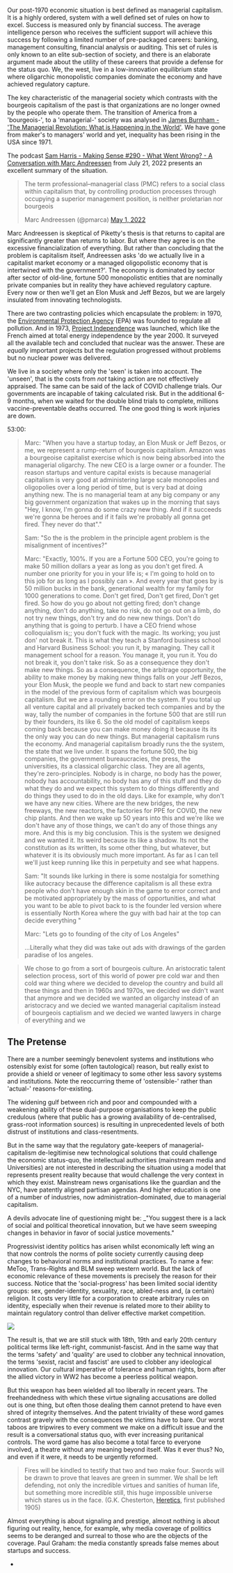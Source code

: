 Our post-1970 economic situation is best defined as managerial capitalism. It is a highly ordered, system with a well defined set of rules on how to excel. Success is measured only by financial success. The average intelligence person who receives the sufficient support will achieve this success by following a limited number of pre-packaged careers: banking, management consulting, financial analysis or auditing. This set of rules is only known to an elite sub-section of society, and there is an elaborate argument made about the utility of these careers that provide a defense for the status quo. We, the west, live in a low-innovation equilibrium state where oligarchic monopolistic companies dominate the economy and have achieved regulatory capture.

The key characteristic of the managerial society which contrasts with the bourgeois capitalism of the past is that organizations are no longer owned by the people who operate them. The transition of America from a 'bourgeois-', to a 'managerial-' society was analysed in [James Burnham - 'The Managerial Revolution: What is Happening in the World'](/assets/2022-11-13-managerial-capitalism_pdf_1.pdf). We have gone from maker's to managers' world and yet, inequality has been rising in the USA since 1971.

The podcast [Sam Harris - Making Sense #290 - What Went Wrong? - A Conversation with Marc Andreessen](
https://www.samharris.org/podcasts/making-sense-episodes/290-what-went-wrong) from July 21, 2022 presents an excellent summary of the situation.

> The term professional–managerial class (PMC) refers to a social class within capitalism that, by controlling production processes through occupying a superior management position, is neither proletarian nor bourgeois
> 
> Marc Andreessen (@pmarca) [May 1, 2022](https://twitter.com/pmarca/status/1520581769342332929?ref_src=twsrc%5Etfw)


Marc Andreessen is skeptical of Piketty's thesis is that returns to capital are significantly greater than returns to labor. But where they agree is on the excessive financialization of everything. But rather than concluding that the problem is capitalism itself, Andreessen asks 'do we actually live in a capitalist market economy or a managed oligopolistic economy that is intertwined with the government?'. The economy is dominated by sector after sector of old-line, fortune 500 monopolistic entities that are nominally private companies but in reality they have achieved regulatory capture. Every now or then we'll get an Elon Musk and Jeff Bezos, but we are largely insulated from innovating technologists.

There are two contrasting policies which encapsulate the problem: in 1970, the [Environmental Protection Agency](https://en.wikipedia.org/wiki/United_States_Environmental_Protection_Agency) (EPA) was founded to regulate all pollution. And in 
1973, [Project Independence](https://en.wikipedia.org/wiki/Project_Independence) was launched, which like the French aimed at total energy independence by the  year 2000. It surveyed all the available tech and concluded that nuclear was the answer. 
These are _equally_ important projects but the regulation progressed without problems but no nuclear power was delivered. 

We live in a society where only the 'seen' is taken into account. The 'unseen', that is the costs from _not_ taking action are not effectively appraised. The same can be said of the lack of COVID challenge trials. Our governments are incapable of taking calculated risk. But in the additional 6-9 months, when we waited for the double blind trials to complete, millions vaccine-preventable deaths occurred. The one good thing is work injuries are down.

53:00:
> Marc: "When you have a startup today, an Elon Musk or Jeff Bezos, or me, we represent a rump-return of bourgeois capitalism. Amazon was a bourgeoise capitalist exercise which is now being absorbed into the managerial oligarchy. The new CEO is a large owner or a founder. The reason startups and venture capital exists is because managerial capitalism is very good at administering large scale monopolies and oligopolies over a long period of time, but is very bad at doing anything new. The is no managerial team at any big company or any big government organization that wakes up in the morning that says "Hey, I know, I'm gonna do some crazy new thing. And if it succeeds we're gonna be heroes and if it fails we're probably all gonna get fired. They never do that"."
>
>Sam: "So the  is the problem in the principle agent problem is the misalignment of incentives?"
>
>Marc: "Exactly, 100%. If you are a Fortune 500 CEO, you're going to make 50 million dollars a year as long as you don't get fired. A number one priority for you in your life is; « I'm going to hold on to this job for as long as I possibly can ». And every year that goes by is 50 million bucks in the bank, generational wealth for my family for 1000 generations to come. Don't get fired, Don't get fired, Don't get fired. So how do you go about not getting fired; don't change anything, don't do anything, take no risk, do not go out on a limb, do not try new things, don't try and do new new things. Don't do anything that is going to perturb. I have a CEO friend whose colloquialism is;; you don't fuck with the magic. Its working; you just don' not break it. This is what they teach a Stanford business school and Harvard Business School: you run it, by managing. They call it management school for a reason. You manage it, you run it. You do not break it, you don't take risk. So as a consequence they don't make new things. So as a consequence, the arbitrage opportunity, the ability to make money by making new things falls on your Jeff Bezos, your Elon Musk, the people we fund and back to start new companies in the model of the previous form of capitalism which was bourgeois capitalism. But we are a rounding error on the system. If you total up all venture capital and all privately backed tech companies and by the way, tally the number of companies in the fortune 500 that are still run by their founders, its like 6. So the old model of capitalism keeps coming back because you can make money doing it because its its the only way you can do new things. But managerial capitalism runs the economy. And managerial capitalism broadly runs the the system, the state that we live under. It spans the fortune 500, the big companies, the government bureaucracies, the press, the universities, its a classical oligarchic class. They are all agents, they're zero-principles. Nobody is in charge, no body has the power, nobody has accountability, no body has any of this stuff and they do what they do and we expect this system to do things differently and do things they used to do in the old days. Like for example, why don't we have any new cities. Where are the new bridges, the new freeways, the new reactors, the factories for PPE for COVID, the new chip plants. And then we wake up 50 years into this and we're like we don't have any of those things, we can't do any of those things any more. And this is my big conclusion. This is the system we designed and we wanted it. Its weird because its like a shadow. Its not the constitution as its written, its some other thing, but whatever, but whatever it is its obviously much more important. As far as I can tell we'll just keep running like this in perpetuity and see what happens.
>
>Sam: "It sounds like lurking in there is some nostalgia for something like autocracy because the difference capitalism is all these extra people who don't have enough skin in the game to error correct and be motivated appropriately by the mass of opportunities, and what you want to be able to pivot back to is the founder led version where is essentially North Korea where the guy with bad hair at the top can decide everything "
>
>Marc: "Lets go to founding of the city of Los Angeles"
>
>…Literally what they did was take out ads with drawings of the garden paradise of los angeles.

>We chose to go from a sort of bourgeois culture. An aristocratic talent selection process, sort of this world of power pre cold war and then cold war thing where we decided to develop the country and build all these things and then in 1960s and 1970s, we decided we didn't want that anymore and we decided we wanted an oligarchy instead of an aristocracy and we decied we wanted managerial capitalism instead of bourgeois captialism and we decied we wanted lawyers in charge of everything and we 


## The Pretense

There are a number seemingly benevolent systems and institutions who ostensibly exist for some (often tautological) reason, but really exist to provide a shield or veneer of legitimacy to some other less savory systems and institutions. Note the reoccurring theme of 'ostensible-' rather than 'actual-' reasons-for-existing.

The widening gulf between rich and poor and compounded with a weakening ability of these dual-purpose organisations to keep the public credulous (where that public has a growing availability of de-centralised, grass-root information sources) is resulting in unprecedented levels of both distrust of institutions and class-resentments. 

But in the same way that the regulatory gate-keepers of managerial-capitalism de-legitimise new technological solutions that could challenge the economic status-quo, the intellectual authorities (mainstream media and Universities) are not interested in describing the situation using a model that represents present reality because that would challenge the very context in which they exist. Mainstream news organisations like the guardian and the NYC, have patently aligned partisan agendas. And higher education is one of a number of industries, now administration-dominated, due to managerial capitalism.

A devils advocate line of questioning might be:  _"You suggest there is a lack of social and political theoretical innovation, but we have seem sweeping changes in behavior in favor of social justice movements."

Progressivist identity politics has arisen whilst economically left wing an that now controls the norms of polite society currently causing deep changes to behavioral norms and institutional practices.  To name a few: MeToo, Trans-Rights and BLM sweep western world. But the lack of economic relevance of these movements is precisely the reason for their success. Notice that the 'social-progress' has been limited social identity groups: sex, gender-identity, sexuality, race, abled-ness and, (a certain) religion. It costs very little for a corporation to create arbitrary rules on identity, especially when their revenue is related more to their ability to maintain regulatory control than deliver effective market competition.


![](/assets/2022-11-13-managerial-capitalism-image-1.png)

The result is, that we are still stuck with 18th, 19th and early 20th century political terms like left-right, communist-fascist. And in the same way that the terms 'safety' and 'quality' are used to clobber any technical innovation, the terms 'sexist, racist and fascist' are used to clobber any ideological innovation. Our cultural imperative of tolerance and human rights, born after the allied victory in WW2 has become a peerless political weapon.

But this weapon has been wielded all too liberally in recent years. The freehandedness with which these virtue signaling accusations are dolled out is one thing, but often those dealing them cannot pretend to have even shred of integrity themselves. And the patent triviality of these word games contrast gravely with the consequences the victims have to bare. Our worst taboos are tripwires to every comment we make on a difficult issue and the result is a conversational status quo, with ever increasing puritanical controls. The word game has also become a total farce to everyone involved, a theatre without any meaning beyond itself. Was it ever thus? No, and even if it were, it needs to be urgently reformed.

> Fires will be kindled to testify that two and two make four. Swords will be drawn to prove that leaves are green in summer. We shall be left defending, not only the incredible virtues and sanities of human life, but something more incredible still, this huge impossible universe which stares us in the face. (G.K. Chesterton, [Heretics](https://www.goodreads.com/work/quotes/1884008), first published 1905)

Almost everything is about signaling and prestige, almost nothing is about figuring out reality, hence, for example, why media coverage of politics seems to be deranged and surreal to those who are the objects of the coverage. Paul Graham: the media constantly spreads false memes about startups and success.




- 